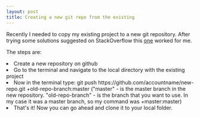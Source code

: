 ```yaml
---
layout: post
title: Creating a new git repo from the existing 
---
```


Recently I needed to copy my existing project to a new git repository.
After trying some solutions suggested on StackOverflow this [one](https://stackoverflow.com/questions/9527999/how-do-i-create-a-new-github-repo-from-a-branch-in-an-existing-repo) worked for me. 


The steps are:
<li> Create a new repository on github </li>
<li> Go to the terminal and navigate to the local directory with the existing project </li>
<li> Now in the terminal type: git push https://github.com/accountname/new-repo.git +old-repo-branch:master ("master" - is the master branch in the new repository. "old-repo-branch" - is the branch that you want to use. In my case it was a master branch, so my command was +master:master)</li>
<li> That's it! Now you can go ahead and clone it to your local folder.
